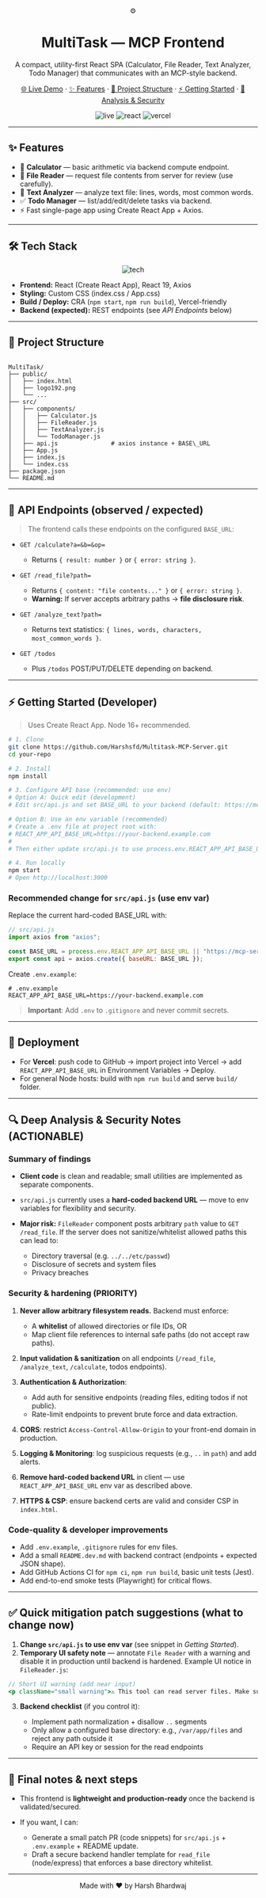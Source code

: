 <!-- Top banner / logo -->
<p align="center">⚙️

<h1 align="center">MultiTask — MCP Frontend</h1>

<p align="center">
  A compact, utility-first React SPA (Calculator, File Reader, Text Analyzer, Todo Manager) that communicates with an MCP-style backend.
</p>

<p align="center">
  <a href="https://multitask-mcp-server.vercel.app" target="_blank">🌐 Live Demo</a> ·
  <a href="#features">✨ Features</a> ·
  <a href="#project-structure">📂 Project Structure</a> ·
  <a href="#getting-started">⚡ Getting Started</a> ·
  <a href="#deep-analysis--security-notes">🔐 Analysis & Security</a>
</p>

<p align="center">
  <img src="https://img.shields.io/badge/status-live-brightgreen?style=for-the-badge" alt="live" />
  <img src="https://img.shields.io/badge/frontend-react-blue?style=for-the-badge&logo=react" alt="react" />
  <img src="https://img.shields.io/badge/deployed-vercel-black?style=for-the-badge&logo=vercel" alt="vercel" />
</p>

---

## ✨ Features

- 🧮 **Calculator** — basic arithmetic via backend compute endpoint.  
- 📄 **File Reader** — request file contents from server for review (use carefully).  
- 🧾 **Text Analyzer** — analyze text file: lines, words, most common words.  
- ✅ **Todo Manager** — list/add/edit/delete tasks via backend.  
- ⚡ Fast single-page app using Create React App + Axios.

---

## 🛠 Tech Stack

<p align="center">
  <img src="https://skillicons.dev/icons?i=html,ai,react,nodejs,js,nextjs,expressjs" alt="tech" />
</p>

- **Frontend:** React (Create React App), React 19, Axios  
- **Styling:** Custom CSS (index.css / App.css)  
- **Build / Deploy:** CRA (`npm start`, `npm run build`), Vercel-friendly  
- **Backend (expected):** REST endpoints (see *API Endpoints* below)

---

## 📂 Project Structure

```

MultiTask/
├── public/
│   ├── index.html
│   ├── logo192.png
│   └── ...
├── src/
│   ├── components/
│   │   ├── Calculator.js
│   │   ├── FileReader.js
│   │   ├── TextAnalyzer.js
│   │   └── TodoManager.js
│   ├── api.js               # axios instance + BASE\_URL
│   ├── App.js
│   ├── index.js
│   └── index.css
├── package.json
└── README.md

````

---

## 📡 API Endpoints (observed / expected)

> The frontend calls these endpoints on the configured `BASE_URL`:

- `GET /calculate?a=&b=&op=`  
  - Returns `{ result: number }` or `{ error: string }`.

- `GET /read_file?path=`  
  - Returns `{ content: "file contents..." }` or `{ error: string }`.
  - **Warning:** If server accepts arbitrary paths → **file disclosure risk**.

- `GET /analyze_text?path=`  
  - Returns text statistics: `{ lines, words, characters, most_common_words }`.

- `GET /todos`  
  - Plus `/todos` POST/PUT/DELETE depending on backend.

---

## ⚡ Getting Started (Developer)

> Uses Create React App. Node 16+ recommended.

```bash
# 1. Clone
git clone https://github.com/Harshsfd/Multitask-MCP-Server.git
cd your-repo

# 2. Install
npm install

# 3. Configure API base (recommended: use env)
# Option A: Quick edit (development)
# Edit src/api.js and set BASE_URL to your backend (default: https://mcp-server-qko7.onrender.com)

# Option B: Use an env variable (recommended)
# Create a .env file at project root with:
# REACT_APP_API_BASE_URL=https://your-backend.example.com
#
# Then either update src/api.js to use process.env.REACT_APP_API_BASE_URL (see snippet below)

# 4. Run locally
npm start
# Open http://localhost:3000
````

### Recommended change for `src/api.js` (use env var)

Replace the current hard-coded BASE\_URL with:

```js
// src/api.js
import axios from "axios";

const BASE_URL = process.env.REACT_APP_API_BASE_URL || "https://mcp-server-qko7.onrender.com";
export const api = axios.create({ baseURL: BASE_URL });
```

Create `.env.example`:

```
# .env.example
REACT_APP_API_BASE_URL=https://your-backend.example.com
```

> **Important**: Add `.env` to `.gitignore` and never commit secrets.

---

## 🚀 Deployment

* For **Vercel**: push code to GitHub → import project into Vercel → add `REACT_APP_API_BASE_URL` in Environment Variables → Deploy.
* For general Node hosts: build with `npm run build` and serve `build/` folder.

---

## 🔍 Deep Analysis & Security Notes (ACTIONABLE)

### Summary of findings

* **Client code** is clean and readable; small utilities are implemented as separate components.
* `src/api.js` currently uses a **hard-coded backend URL** — move to env variables for flexibility and security.
* **Major risk:** `FileReader` component posts arbitrary `path` value to `GET /read_file`. If the server does not sanitize/whitelist allowed paths this can lead to:

  * Directory traversal (e.g. `../../etc/passwd`)
  * Disclosure of secrets and system files
  * Privacy breaches

### Security & hardening (PRIORITY)

1. **Never allow arbitrary filesystem reads.** Backend must enforce:

   * A **whitelist** of allowed directories or file IDs, OR
   * Map client file references to internal safe paths (do not accept raw paths).
2. **Input validation & sanitization** on all endpoints (`/read_file`, `/analyze_text`, `/calculate`, todos endpoints).
3. **Authentication & Authorization**:

   * Add auth for sensitive endpoints (reading files, editing todos if not public).
   * Rate-limit endpoints to prevent brute force and data extraction.
4. **CORS**: restrict `Access-Control-Allow-Origin` to your front-end domain in production.
5. **Logging & Monitoring**: log suspicious requests (e.g., `..` in `path`) and add alerts.
6. **Remove hard-coded backend URL** in client — use `REACT_APP_API_BASE_URL` env var as described above.
7. **HTTPS & CSP**: ensure backend certs are valid and consider CSP in `index.html`.

### Code-quality & developer improvements

* Add `.env.example`, `.gitignore` rules for env files.
* Add a small `README.dev.md` with backend contract (endpoints + expected JSON shape).
* Add GitHub Actions CI for `npm ci`, `npm run build`, basic unit tests (Jest).
* Add end-to-end smoke tests (Playwright) for critical flows.

---

## ✅ Quick mitigation patch suggestions (what to change now)

1. **Change `src/api.js` to use env var** (see snippet in *Getting Started*).
2. **Temporary UI safety note** — annotate `File Reader` with a warning and disable it in production until backend is hardened. Example UI notice in `FileReader.js`:

```jsx
// Short UI warning (add near input)
<p className="small warning">⚠️ This tool can read server files. Make sure the backend restricts allowed paths before using in production.</p>
```

3. **Backend checklist** (if you control it):

   * Implement path normalization + disallow `..` segments
   * Only allow a configured base directory: e.g., `/var/app/files` and reject any path outside it
   * Require an API key or session for the read endpoints

---

## 📌 Final notes & next steps

* This frontend is **lightweight and production-ready** once the backend is validated/secured.
* If you want, I can:

  * Generate a small patch PR (code snippets) for `src/api.js` + `.env.example` + README update.
  * Draft a secure backend handler template for `read_file` (node/express) that enforces a base directory whitelist.

---

<p align="center">Made with ❤️ by </b>Harsh Bhardwaj</b>